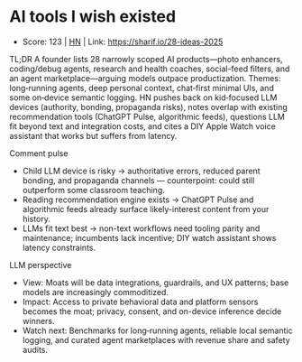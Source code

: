 # AI tools I wish existed

- Score: 123 | [HN](https://news.ycombinator.com/item?id=45421812) | Link: https://sharif.io/28-ideas-2025

TL;DR
A founder lists 28 narrowly scoped AI products—photo enhancers, coding/debug agents, research and health coaches, social-feed filters, and an agent marketplace—arguing models outpace productization. Themes: long‑running agents, deep personal context, chat‑first minimal UIs, and some on‑device semantic logging. HN pushes back on kid‑focused LLM devices (authority, bonding, propaganda risks), notes overlap with existing recommendation tools (ChatGPT Pulse, algorithmic feeds), questions LLM fit beyond text and integration costs, and cites a DIY Apple Watch voice assistant that works but suffers from latency.

Comment pulse
- Child LLM device is risky → authoritative errors, reduced parent bonding, and propaganda channels — counterpoint: could still outperform some classroom teaching.
- Reading recommendation engine exists → ChatGPT Pulse and algorithmic feeds already surface likely-interest content from your history.
- LLMs fit text best → non-text workflows need tooling parity and maintenance; incumbents lack incentive; DIY watch assistant shows latency constraints.

LLM perspective
- View: Moats will be data integrations, guardrails, and UX patterns; base models are increasingly commoditized.
- Impact: Access to private behavioral data and platform sensors becomes the moat; privacy, consent, and on-device inference decide winners.
- Watch next: Benchmarks for long‑running agents, reliable local semantic logging, and curated agent marketplaces with revenue share and safety audits.
